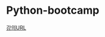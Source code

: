 # Python-bootcamp
[강의URL](https://www.udemy.com/share/105Cic3@gVav0mQw935VEYbSmFLKnHL1smN5EB-LK3nkkmqzByohGojpH5br0ifIcYVHP4yXQw==/)

